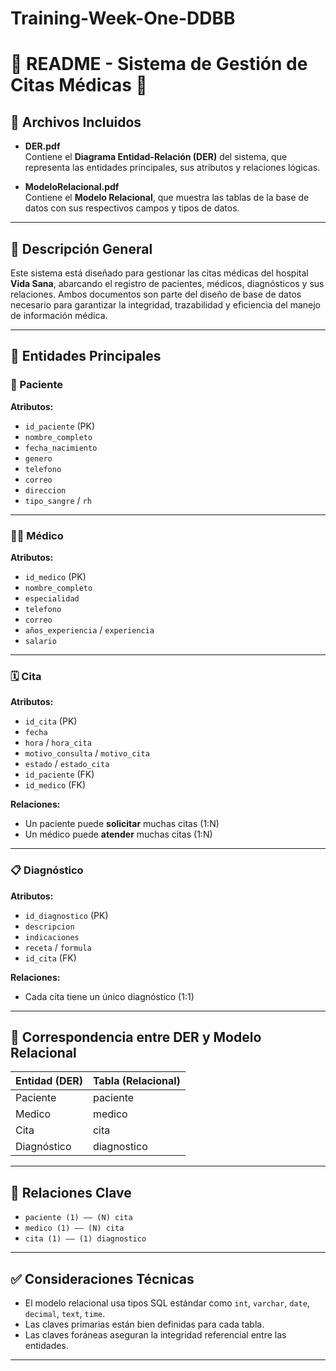 # Training-Week-One-DDBB

# 📄 README - Sistema de Gestión de Citas Médicas 🏥

## 📁 Archivos Incluidos

- **DER.pdf**  
  Contiene el **Diagrama Entidad-Relación (DER)** del sistema, que representa las entidades principales, sus atributos y relaciones lógicas.
  
- **ModeloRelacional.pdf**  
  Contiene el **Modelo Relacional**, que muestra las tablas de la base de datos con sus respectivos campos y tipos de datos.

---

## 🧱 Descripción General

Este sistema está diseñado para gestionar las citas médicas del hospital **Vida Sana**, abarcando el registro de pacientes, médicos, diagnósticos y sus relaciones. Ambos documentos son parte del diseño de base de datos necesario para garantizar la integridad, trazabilidad y eficiencia del manejo de información médica.

---

## 📌 Entidades Principales

### 👤 Paciente

**Atributos:**
- `id_paciente` (PK)
- `nombre_completo`
- `fecha_nacimiento`
- `genero`
- `telefono`
- `correo`
- `direccion`
- `tipo_sangre` / `rh`

---

### 👨‍⚕️ Médico

**Atributos:**
- `id_medico` (PK)
- `nombre_completo`
- `especialidad`
- `telefono`
- `correo`
- `años_experiencia` / `experiencia`
- `salario`

---

### 🗓️ Cita

**Atributos:**
- `id_cita` (PK)
- `fecha`
- `hora` / `hora_cita`
- `motivo_consulta` / `motivo_cita`
- `estado` / `estado_cita`
- `id_paciente` (FK)
- `id_medico` (FK)

**Relaciones:**
- Un paciente puede **solicitar** muchas citas (1:N)
- Un médico puede **atender** muchas citas (1:N)

---

### 📋 Diagnóstico

**Atributos:**
- `id_diagnostico` (PK)
- `descripcion`
- `indicaciones`
- `receta` / `formula`
- `id_cita` (FK)

**Relaciones:**
- Cada cita tiene un único diagnóstico (1:1)

---

## 🔄 Correspondencia entre DER y Modelo Relacional

| Entidad (DER)   | Tabla (Relacional) |
|------------------|--------------------|
| Paciente         | paciente           |
| Medico           | medico             |
| Cita             | cita               |
| Diagnóstico      | diagnostico        |

---

## 🔗 Relaciones Clave

- `paciente (1) —— (N) cita`
- `medico (1) —— (N) cita`
- `cita (1) —— (1) diagnostico`

---

## ✅ Consideraciones Técnicas

- El modelo relacional usa tipos SQL estándar como `int`, `varchar`, `date`, `decimal`, `text`, `time`.
- Las claves primarias están bien definidas para cada tabla.
- Las claves foráneas aseguran la integridad referencial entre las entidades.

---



